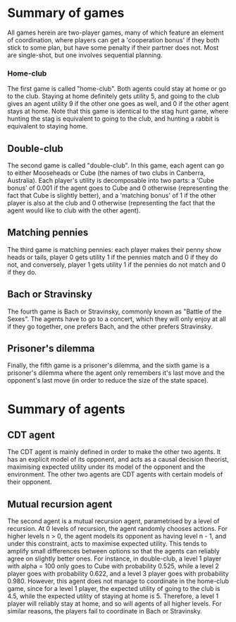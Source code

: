 # Summary of games

All games herein are two-player games, many of which feature an element of coordination, where players can get a 'cooperation bonus' if they both stick to some plan, but have some penalty if their partner does not. Most are single-shot, but one involves sequential planning.

### Home-club
The first game is called "home-club". Both agents could stay at home or go to the club. Staying at home definitely gets utility 5, and going to the club gives an agent utility 9 if the other one goes as well, and 0 if the other agent stays at home. Note that this game is identical to the stag hunt game, where hunting the stag is equivalent to going to the club, and hunting a rabbit is equivalent to staying home.

## Double-club
The second game is called "double-club". In this game, each agent can go to either Mooseheads or Cube (the names of two clubs in Canberra, Australia). Each player's utility is decomposable into two parts: a 'Cube bonus' of 0.001 if the agent goes to Cube and 0 otherwise (representing the fact that Cube is slightly better), and a 'matching bonus' of 1 if the other player is also at the club and 0 otherwise (representing the fact that the agent would like to club with the other agent).

## Matching pennies
The third game is matching pennies: each player makes their penny show heads or tails, player 0 gets utility 1 if the pennies match and 0 if they do not, and conversely, player 1 gets utility 1 if the pennies do not match and 0 if they do.

## Bach or Stravinsky
The fourth game is Bach or Stravinsky, commonly known as "Battle of the Sexes". The agents have to go to a concert, which they will only enjoy at all if they go together, one prefers Bach, and the other prefers Stravinsky.

## Prisoner's dilemma
Finally, the fifth game is a prisoner's dilemma, and the sixth game is a prisoner's dilemma where the agent only remembers it's last move and the opponent's last move (in order to reduce the size of the state space).

# Summary of agents

## CDT agent

The CDT agent is mainly defined in order to make the other two agents. It has an explicit model of its opponent, and acts as a causal decision theorist, maximising expected utility under its model of the opponent and the environment. The other two agents are CDT agents with certain models of their opponent.


## Mutual recursion agent

The second agent is a mutual recursion agent, parametrised by a level of recursion. At 0 levels of recursion, the agent randomly chooses actions. For higher levels n > 0, the agent models its opponent as having level n - 1, and under this constraint, acts to maximise expected utility. This tends to amplify small differences between options so that the agents can reliably agree on slightly better ones. For instance, in double-club, a level 1 player with alpha = 100 only goes to Cube with probability 0.525, while a level 2 player goes with probability 0.622, and a level 3 player goes with probability 0.980. However, this agent does not manage to coordinate in the home-club game, since for a level 1 player, the expected utility of going to the club is 4.5, while the expected utility of staying at home is 5. Therefore, a level 1 player will reliably stay at home, and so will agents of all higher levels. For similar reasons, the players fail to coordinate in Bach or Stravinsky.

